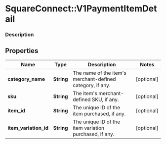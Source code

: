 # SquareConnect::V1PaymentItemDetail

### Description

## Properties
Name | Type | Description | Notes
------------ | ------------- | ------------- | -------------
**category_name** | **String** | The name of the item&#39;s merchant-defined category, if any. | [optional] 
**sku** | **String** |  The item&#39;s merchant-defined SKU, if any. | [optional] 
**item_id** | **String** | The unique ID of the item purchased, if any. | [optional] 
**item_variation_id** | **String** | The unique ID of the item variation purchased, if any. | [optional] 



